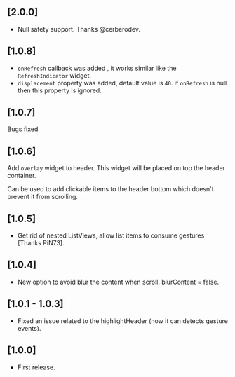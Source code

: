 ## [2.0.0]

- Null safety support. Thanks @cerberodev.

## [1.0.8]

- `onRefresh` callback was added , it works similar like the `RefreshIndicator` widget.
- `displacement` property was added, default value is `40`. if `onRefresh` is null then this property is ignored.

## [1.0.7]

Bugs fixed

## [1.0.6]

Add `overlay` widget to header.
This widget will be placed on top the header container.

Can be used to add clickable items to the header bottom which doesn't prevent it from scrolling.

## [1.0.5]

* Get rid of nested ListViews, allow list items to consume gestures [Thanks PiN73].

## [1.0.4]

* New option to avoid blur the content when scroll. blurContent = false.

## [1.0.1 - 1.0.3]

* Fixed an issue related to the highlightHeader (now it can detects gesture events).

## [1.0.0]

* First release.